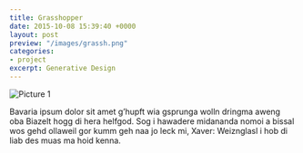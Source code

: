 ```yaml
---
title: Grasshopper
date: 2015-10-08 15:39:40 +0000
layout: post
preview: "/images/grassh.png"
categories:
- project
excerpt: Generative Design
---
```


![Picture 1](https://unsplash.it/800/600)

Bavaria ipsum dolor sit amet g’hupft wia gsprunga wolln dringma aweng oba Biazelt hogg di hera helfgod. Sog i hawadere midananda nomoi a bissal wos gehd ollaweil gor kumm geh naa jo leck mi, Xaver: Weiznglasl i hob di liab des muas ma hoid kenna.
